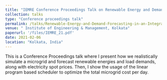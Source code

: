 ```yaml
---
title: "IEMRE Conference Proceedings Talk on Renewable Energy and Demand Forecasting in an Integrated Smart Grid"
collection: talks
type: "Conference proceedings talk"
permalink: /talks/Renewable-Energy-and-Demand-Forecasting-in-an-Integrated-Smart-Grid
venue: " Institute of Engineering & Management, Kolkata"
paperurl: '/files/IEMRE_21.pdf'
date: 2021-02-06
location: "Kolkata, India"
---
```


This is a Conference Proceedings talk where I present how we realistically simulate a microgrid and forecast renewable energies and load demands, along with electricity spot prices. Then, I show the usage of the linear program based scheduler to optimize the total microgrid cost per day. 